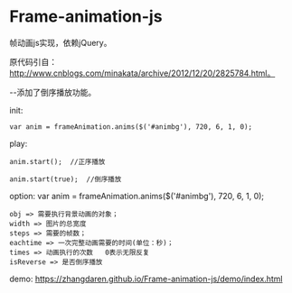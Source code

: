 # Frame-animation-js

帧动画js实现，依赖jQuery。

原代码引自：http://www.cnblogs.com/minakata/archive/2012/12/20/2825784.html。

--添加了倒序播放功能。

init:

	var anim = frameAnimation.anims($('#animbg'), 720, 6, 1, 0);
  
play:

	anim.start();  //正序播放
	
	anim.start(true);  //倒序播放


option:
	var anim = frameAnimation.anims($('#animbg'), 720, 6, 1, 0);
	
	obj => 需要执行背景动画的对象；
	width => 图片的总宽度
	steps => 需要的帧数；
	eachtime => 一次完整动画需要的时间(单位：秒)；
	times => 动画执行的次数   0表示无限反复
	isReverse => 是否倒序播放

demo:
https://zhangdaren.github.io/Frame-animation-js/demo/index.html
